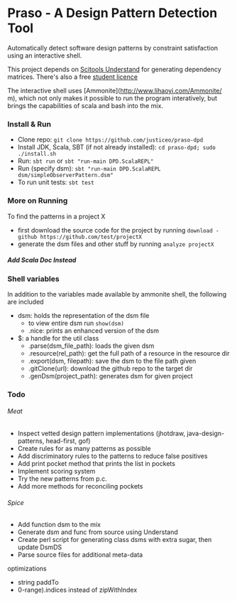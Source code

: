 # Praso - A Design Pattern Detection Tool

Automatically detect software design patterns by constraint satisfaction using an interactive shell.

This project depends on [Scitools Understand](https://scitools.com/features) for generating dependency matrices.
There's also a free [student licence](https://scitools.com/student/)

The interactive shell uses [Ammonite](http://www.lihaoyi.com/Ammonite/ m), which not only makes it possible to run the program interatively, but brings the capabilities of scala and bash into the mix.

### Install & Run
- Clone repo: `git clone https://github.com/justiceo/praso-dpd`
- Install JDK, Scala, SBT (if not already installed): `cd praso-dpd; sudo ./install.sh`
- Run: `sbt run` or `sbt "run-main DPD.ScalaREPL"`
- Run (specify dsm): `sbt "run-main DPD.ScalaREPL dsm/simpleObserverPattern.dsm"`
- To run unit tests: `sbt test`

### More on Running
To find the patterns in a project X
- first download the source code for the project by running `download -github https://github.com/test/projectX`
- generate the dsm files and other stuff by running `analyze projectX`

##### Add Scala Doc Instead


### Shell variables
In addition to the variables made available by ammonite shell, the following are included
- dsm: holds the representation of the dsm file
    - to view entire dsm run `show(dsm)`
    - .nice: prints an enhanced version of the dsm
- $: a handle for the util class
    - .parse(dsm_file_path): loads the given dsm
    - .resource(rel_path): get the full path of a resource in the resource dir
    - .export(dsm, filepath): save the dsm to the file path given
    - .gitClone(url): download the github repo to the target dir
    - .genDsm(project_path): generates dsm for given project


### Todo
###### Meat
- Inspect vetted design pattern implementations (jhotdraw, java-design-patterns, head-first, gof)
- Create rules for as many patterns as possible
- Add discriminatory rules to the patterns to reduce false positives
- Add print pocket method that prints the list in pockets
- Implement scoring system
- Try the new patterns from p.c.
- Add more methods for reconciling pockets

###### Spice
- Add function dsm to the mix
- Generate dsm and func from source using Understand
- Create perl script for generating class dsms with extra sugar, then update DsmDS
- Parse source files for additional meta-data


optimizations
- string paddTo
- 0-range).indices instead of zipWithIndex
